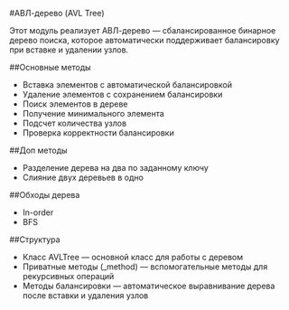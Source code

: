 #АВЛ-дерево (AVL Tree)

Этот модуль реализует АВЛ-дерево —
сбалансированное бинарное дерево поиска,
которое автоматически поддерживает балансировку при вставке и удалении узлов.

##Основные методы
 - Вставка элементов с автоматической балансировкой
 - Удаление элементов с сохранением балансировки
 - Поиск элементов в дереве
 - Получение минимального элемента
 - Подсчет количества узлов
 - Проверка корректности балансировки

##Доп методы
- Разделение дерева на два по заданному ключу
- Слияние двух деревьев в одно

##Обходы дерева
- In-order
- BFS

##Структура
 - Класс AVLTree — основной класс для работы с деревом
 - Приватные методы (_method) — вспомогательные методы для рекурсивных операций
 - Методы балансировки — автоматическое выравнивание дерева после вставки и удаления узлов